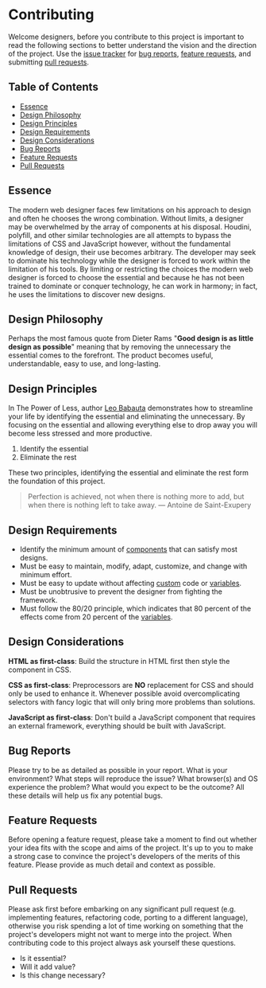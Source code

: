 # Contributing

Welcome designers, before you contribute to this project is important to read the
following sections to better understand the vision and the direction of the project.
Use the [issue tracker](https://github.com/jacobxperez/essentials/issues) for
[bug reports](#bug-reports), [feature requests](#feature-requests), and submitting
[pull requests](#pull-requests).

## Table of Contents

* [Essence](#essence)
* [Design Philosophy](#design-philosophy)
* [Design Principles](#design-principles)
* [Design Requirements](#design-requirements)
* [Design Considerations](#design-considerations)
* [Bug Reports](#bug-reports)
* [Feature Requests](#feature-requests)
* [Pull Requests](#pull-requests)

## Essence
The modern web designer faces few limitations on his approach to design and often
he chooses the wrong combination. Without limits, a designer may be overwhelmed
by the array of components at his disposal. Houdini, polyfill, and other similar
technologies are all attempts to bypass the limitations of CSS and JavaScript
however, without the fundamental knowledge of design, their use becomes arbitrary.
The developer may seek to dominate his technology while the designer is forced to
work within the limitation of his tools. By limiting or restricting the choices
the modern web designer is forced to choose the essential and because he has not
been trained to dominate or conquer technology, he can work in harmony; in fact,
he uses the limitations to discover new designs.

## Design Philosophy

Perhaps the most famous quote from Dieter Rams "**Good design is as little design
as possible**" meaning that by removing the unnecessary the essential comes to the
forefront. The product becomes useful, understandable, easy to use, and long-lasting.

## Design Principles

In The Power of Less, author [Leo Babauta](https://leobabauta.com/) demonstrates
how to streamline your life by identifying the essential and eliminating the
unnecessary. By focusing on the essential and allowing everything else to drop
away you will become less stressed and more productive.

1. Identify the essential
2. Eliminate the rest

These two principles, identifying the essential and eliminate the rest form the
foundation of this project.

> Perfection is achieved, not when there is nothing more to add, but when there is nothing left to take away.
> — Antoine de Saint-Exupery

## Design Requirements

* Identify the minimum amount of [components](https://github.com/jacobxperez/essentials/tree/master/css/less/core/components) that can satisfy most designs.
* Must be easy to maintain, modify, adapt, customize, and change with minimum effort.
* Must be easy to update without affecting [custom](https://github.com/jacobxperez/essentials/blob/master/css/less/custom.less) code or [variables](https://github.com/jacobxperez/essentials/blob/master/css/less/variables.less).
* Must be unobtrusive to prevent the designer from fighting the framework.
* Must follow the 80/20 principle, which indicates that 80 percent of the effects come from 20 percent of the [variables](https://github.com/jacobxperez/essentials/blob/master/css/less/variables.less).

## Design Considerations

**HTML as first-class**: Build the structure in HTML first then style the
component in CSS.

**CSS as first-class**: Preprocessors are **NO** replacement for CSS and should
only be used to enhance it. Whenever possible avoid overcomplicating selectors
with fancy logic that will only bring more problems than solutions.

**JavaScript as first-class**: Don't build a JavaScript component that requires
an external framework, everything should be built with JavaScript.

## Bug Reports

Please try to be as detailed as possible in your report. What is your environment?
What steps will reproduce the issue? What browser(s) and OS experience the problem?
What would you expect to be the outcome? All these details will help us fix any
potential bugs.

## Feature Requests

Before opening a feature request, please take a moment to find out whether your
idea fits with the scope and aims of the project. It's up to you to make a strong
case to convince the project's developers of the merits of this feature. Please
provide as much detail and context as possible.

## Pull Requests

Please ask first before embarking on any significant pull request (e.g. implementing
features, refactoring code, porting to a different language), otherwise you
risk spending a lot of time working on something that the project's developers
might not want to merge into the project. When contributing code to this
project always ask yourself these questions.

* Is it essential?
* Will it add value?
* Is this change necessary?
